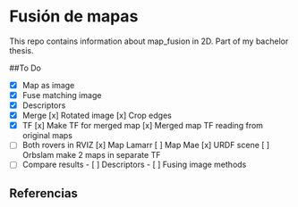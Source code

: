 # Fusión de mapas 

This repo contains information about map_fusion in 2D. Part of my bachelor thesis.

##To Do
- [x] Map as image
- [x] Fuse matching image
- [x] Descriptors
- [x] Merge
      [x] Rotated image
      [x] Crop edges
- [x] TF
      [x] Make TF for merged map
      [x] Merged map TF reading from original maps
- [ ] Both rovers in RVIZ
      [x] Map Lamarr
      [ ] Map Mae
      [x] URDF scene
      [ ] Orbslam make 2 maps in separate TF
- [ ] Compare results
      - [ ] Descriptors
      - [ ] Fusing image methods

## Referencias
[^1]:https://repositorio.upct.es/bitstream/handle/10317/3429/pfc5406.pdf%3Bjses
[^2]:https://docs.opencv.org/4.x/dc/dc3/tutorial_py_matcher.html
